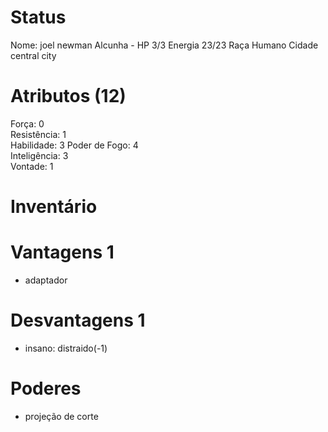 # Status
Nome: joel newman
Alcunha - 
HP 3/3 
Energia 23/23
Raça Humano 
Cidade central city

# Atributos (12)
Força: 0  
Resistência: 1   
Habilidade: 3
Poder de Fogo: 4   
Inteligência: 3  
Vontade: 1  

# Inventário  

# Vantagens 1
- adaptador

# Desvantagens 1
- insano: distraido(-1)

# Poderes
- projeção de corte